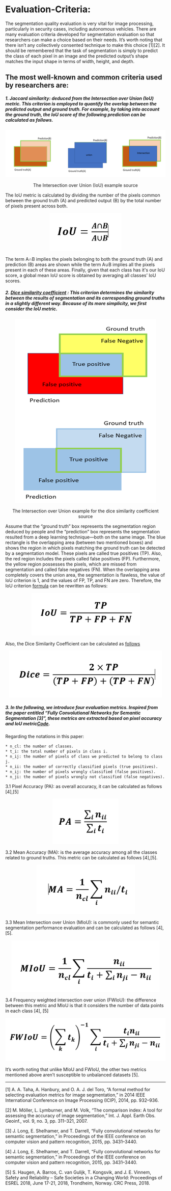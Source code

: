 # Evaluation-Criteria:
The segmentation quality evaluation is very vital for image processing, particularly in security cases, including autonomous vehicles.
There are many evaluation criteria developed for segmentation evaluation so that researchers can make a choice based on their needs. 
It’s worth noting that there isn’t any collectively consented technique to make this choice [1][2].
It should be remembered that the task of  segmentation is simply to predict the class of each pixel in an image and the predicted output’s shape matches the input shape in terms of width, height, and depth.

##  The most well-known and common criteria used by researchers are:

#####	1.  Jaccard similarity: deduced from the Intersection over Union (IoU) metric. This criterion is employed to quantify the overlap between the predicted output and ground truth. For example, by taking into account the ground truth, the IoU score of the following prediction can be calculated as follows. 
<p align="right">
<img src="./img/1.PNG" alt="The Intersection over Union (IoU) example source" />
<p align="center">
The Intersection over Union (IoU) example source
<p align="center">
<p align="right">
  
The IoU metric is calculated by dividing the number of the pixels common between the ground truth (A) and 
  predicted output (B) by the total number of pixels present across both.
  
  <p align="center">
<img src="./img/2.PNG" alt="The IoU metric" />
<p align="center">

  The term A∩B implies the pixels belonging to both the ground truth (A) and prediction (B) areas are shown while the term A∪B implies all the pixels present in each of these areas. Finally, given that each class has it's our IoU score, a global mean IoU score is obtained by averaging all classes’ IoU scores. 
  
#####	2. [Dice similarity coefficient](https://en.wikipedia.org/wiki/S%C3%B8rensen%E2%80%93Dice_coefficient) : This criterion determines the similarity between the results of segmentation and its corresponding ground truths in a slightly different way. Because of its more simplicity, we first consider the IoU metric.

<p align="center">
<img src="./img/3.PNG" alt="The Intersection over Union example for the dice similarity coefficient source" />
<p align="center">
The Intersection over Union example for the dice similarity coefficient source
<p align="center">
<p align="center">
  
Assume that the “ground truth” box represents the segmentation region deduced by people and the “prediction” box represents the segmentation resulted from a deep learning technique—both on the same image. The blue rectangle is the overlapping area (between two mentioned boxes) and shows the region in which pixels matching the ground truth can be detected by a segmentation model. These pixels are called true positives (TP). Also, the red region includes the pixels called false positives (FP).
Furthermore, the yellow region possesses the pixels, which are missed from segmentation and called false negatives (FN). When the overlapping area completely covers the union area, the segmentation is flawless, the value of IoU criterion is 1, and the values of FP, TP, and FN are zero. Therefore, the IoU criterion [formula](https://medium.com/datadriveninvestor/deep-learning-in-medical-imaging-3c1008431aaf) can be rewritten as follows:

  <p align="center">
<img src="./img/4.PNG" alt=" the IoU criterion [formula]" />
<p align="center">

 Also, the Dice Similarity Coefficient can be calculated as [follows]()
 
   <p align="center">
<img src="./img/5.PNG" alt=" the Dice Similarity Coefficient " />
<p align="center">


##### 3. In the following, we introduce four evaluation metrics. Inspired from the paper entitled “Fully Convolutional Networks for Semantic Segmentation [3]”, these metrics are extracted based on pixel accuracy and IoU metric[Code](https://github.com/A2Amir/Evaluation-Criteria-for-Segmentation-Networks/blob/master/Evaluate.ipynb). 


Regarding the notations in this paper:

	* n_cl: the number of classes.
	* t_i: the total number of pixels in class i.
	* n_ij: the number of pixels of class we predicted to belong to class j. 
	* n_ii: the number of correctly classified pixels (true positives).
	* n_ij: the number of pixels wrongly classified (false positives).
	* n_ji: the number of pixels wrongly not classified (false negatives).

3.1 Pixel Accuracy (PA): as overall accuracy, it can be calculated as follows [4],[5]

<p align="center">
<img src="./img/6.PNG" alt=" Pixel Accuracy (PA) " />
<p align="center">


3.2 Mean Accuracy (MA): is the average accuracy among all the classes related to ground truths. This metric can be calculated as follows [4],[5]. 

<p align="center">
<img src="./img/7.PNG" alt="  Mean Accuracy (MA) " />
<p align="center">

3.3 Mean Intersection over Union (MIoU): is commonly used for semantic segmentation performance evaluation and can be calculated as follows [4], [5].
<p align="center">
<img src="./img/8.PNG" alt="  Mean Intersection over Union (MIoU) " />
<p align="center">
	
3.4 Frequency weighted intersection over union (FWIoU): the difference between this metric and MIoU is that it considers the number of data points in each class [4], [5]
<p align="center">
<img src="./img/9.PNG" alt="  Frequency weighted intersection over union (FWIoU) " />
<p align="center">
	
	
It’s worth noting that unlike MIoU and FWIoU, the other two metrics mentioned above aren’t susceptible to unbalanced datasets [5].


---
[1]	A. A. Taha, A. Hanbury, and O. A. J. del Toro, “A formal method for selecting evaluation metrics for image segmentation,” in 2014 IEEE International Conference on Image Processing (ICIP), 2014, pp. 932–936.

[2]	M. Möller, L. Lymburner, and M. Volk, “The comparison index: A tool for assessing the accuracy of image segmentation,” Int. J. Appl. Earth Obs. Geoinf., vol. 9, no. 3, pp. 311–321, 2007.

[3]	J. Long, E. Shelhamer, and T. Darrell, “Fully convolutional networks for semantic segmentation,” in Proceedings of the IEEE conference on computer vision and pattern recognition, 2015, pp. 3431–3440.


[4]	J. Long, E. Shelhamer, and T. Darrell, “Fully convolutional networks for semantic segmentation,” in Proceedings of the IEEE conference on computer vision and pattern recognition, 2015, pp. 3431–3440.

[5]	S. Haugen, A. Barros, C. van Gulijk, T. Kongsvik, and J. E. Vinnem, Safety and Reliability – Safe Societies in a Changing World: Proceedings of ESREL 2018, June 17-21, 2018, Trondheim, Norway. CRC Press, 2018.


